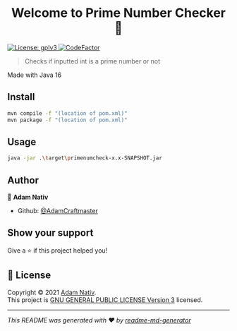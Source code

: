 <h1 align="center">Welcome to Prime Number Checker 👋</h1>
<p>
  <a href="https://github.com/AdamCraftmaster/Prime-Number-Checker/blob/main/LICENSE" target="_blank">
    <img alt="License: gplv3" src="https://img.shields.io/badge/License-gplv3-yellow.svg" />
  </a>
  <a href="https://www.codefactor.io/repository/github/adamcraftmaster/prime-number-checker"><img src="https://www.codefactor.io/repository/github/adamcraftmaster/prime-number-checker/badge" alt="CodeFactor" /></a>
</p>

> Checks if inputted int is a prime number or not

Made with Java 16

## Install

```sh
mvn compile -f "(location of pom.xml)"
mvn package -f "(location of pom.xml)"
```
## Usage

```sh
java -jar .\target\primenumcheck-x.x-SNAPSHOT.jar
```

## Author

👤 **Adam Nativ**

* Github: [@AdamCraftmaster](https://github.com/AdamCraftmaster)

## Show your support

Give a ⭐️ if this project helped you!

## 📝 License

Copyright © 2021 [Adam Nativ](https://github.com/AdamCraftmaster).<br />
This project is [GNU GENERAL PUBLIC LICENSE Version 3](https://github.com/AdamCraftmaster/Prime-Number-Checker/blob/main/LICENSE) licensed.

***
_This README was generated with ❤️ by [readme-md-generator](https://github.com/kefranabg/readme-md-generator)_
